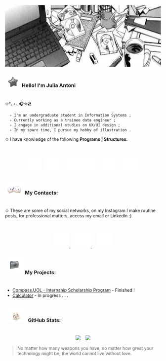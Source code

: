 <div align="center">
    <img src="images/thumb.jpg" width="1000" height="200">
</div>

### <img src="images/img2.png" width="50" height="40"> Hello! I'm Julia Antoni <h1>

 ✩°｡⋆⸜ 🎧✮💿

      ✧ I'm an undergraduate student in Information Systems ;
      ✧ Currently working as a trainee data engineer ;
      ✧ I engage in additional studies on UX/UI design ;
      ✧ In my spare time, I pursue my hobby of illustration .

✩ I have knowledge of the following **Programs | Structures:**

&nbsp;

<div align="center">
    <img src="images/c icon.png" width="45" height="50">&nbsp; &nbsp;
    <img src="images/python icon.png" width="50" height="50">&nbsp; &nbsp;
    <img src="images/sql icon.png" width="100" height="50">&nbsp; &nbsp;
    <img src="images/html icon.png" width="50" height="50">&nbsp; &nbsp;
    <img src="images/css icon.png" width="50" height="50">
</div>

### <img src="images/img3.png" width="60" height="50"> My Contacts: <h1>

✩ These are some of my social networks, on my Instagram I make routine posts, for professional matters, access my email or LinkedIn :)

&nbsp;

<div align="center">
    <a href="https://www.instagram.com/juliaantonii/?hl=pt">
        <img src="images/instagram icon.png" width="50" height="50">
    </a>&nbsp; &nbsp;
    <a href="mailto:juliaantonisaab@gmail.com">
        <img src="images/gmail icon.png" width="50" height="50">
    </a>&nbsp; &nbsp;
    <a href="https://www.linkedin.com/in/j%C3%BAlia-antoni/">
        <img src="images/linkedin icon.png" width="50" height="50">
    </a>
</div>

### <img src="images/img4.png" width="60" height="60"> My Projects: <h1>

- [Compass.UOL - Internship Scholarship Program](https://github.com/juliaantonii/Compass-UOL) - Finished !
- [Calculator](https://github.com/juliaantonii/Calculator) - In progress . . .

### <img src="images/img5.png" width="70" height="55"> GitHub Stats: <h1>

<p align="center">
  <img  width="50%" src="https://github-readme-stats.vercel.app/api?username=juliaantonii&theme=graywhite&show_icons=true" />&nbsp; &nbsp;
  <img width="38%" src="https://github-readme-stats.vercel.app/api/top-langs/?username=juliaantonii&layout=compact&theme=graywhite" />
</p>

>No matter how many weapons you have, no matter how great your technology might be, the world cannot live without love.






